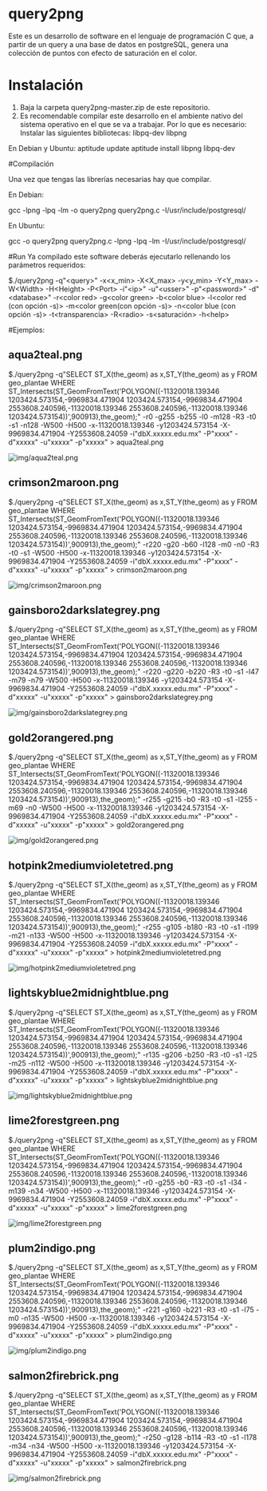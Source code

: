 # query2png
Este es un desarrollo de software en el lenguaje de programación C que, a partir de un query a una base de datos en postgreSQL, genera una colección de puntos con efecto de saturación en el color.
# Instalación
1. Baja la carpeta query2png-master.zip de este repositorio.
2. Es recomendable compilar este desarrollo en el ambiente nativo del sistema operativo en el que se va a trabajar. Por lo que es necesario:
Instalar las siguientes bibliotecas:
libpq-dev
libpng

En Debian y Ubuntu:
aptitude update
aptitude install libpng libpq-dev

#Compilación

Una vez que tengas las librerías necesarias hay que compilar.

En Debian:

gcc -lpng -lpq -lm -o query2png query2png.c -I/usr/include/postgresql/

En Ubuntu:

gcc -o query2png query2png.c -lpng -lpq -lm -I/usr/include/postgresql/

#Run
Ya compilado este software deberás ejecutarlo rellenando los parámetros requeridos:

$./query2png -q"\<query\>" -x\<x_min\> -X\<X_max\> -y\<y_min\> -Y\<Y_max\> -W\<Width\> -H\<Height\> -P\<Port\> -i"\<ip\>" -u"\<usser\>" -p"\<password\>" -d"\<database\>" 
-r\<color red\> -g\<color green\> -b\<color blue\> -l\<color red (con opción -s)\> -m\<color green\(con opción -s)> -n\<color blue (con opción -s)\> -t\<transparencia\> -R\<radio\> -s\<saturación\> -h\<help\> 

#Ejemplos:

## aqua2teal.png

$./query2png -q"SELECT ST_X(the_geom) as x,ST_Y(the_geom) as y FROM geo_plantae WHERE ST_Intersects(ST_GeomFromText('POLYGON((-11320018.139346 1203424.573154,-9969834.471904 1203424.573154,-9969834.471904 2553608.240596,-11320018.139346 2553608.240596,-11320018.139346 1203424.573154))',900913),the_geom);" -r0 -g255 -b255 -l0 -m128 -R3 -t0 -s1 -n128 -W500 -H500 -x-11320018.139346 -y1203424.573154 -X-9969834.471904 -Y2553608.24059 -i"dbX.xxxxx.edu.mx" -P"xxxx" -d"xxxxx" -u"xxxxx" -p"xxxxx" > aqua2teal.png

![img/aqua2teal.png](img/aqua2teal.png)


## crimson2maroon.png

$./query2png -q"SELECT ST_X(the_geom) as x,ST_Y(the_geom) as y FROM geo_plantae WHERE ST_Intersects(ST_GeomFromText('POLYGON((-11320018.139346 1203424.573154,-9969834.471904 1203424.573154,-9969834.471904 2553608.240596,-11320018.139346 2553608.240596,-11320018.139346 1203424.573154))',900913),the_geom);" -r220 -g20 -b60 -l128 -m0 -n0 -R3 -t0 -s1 -W500 -H500 -x-11320018.139346 -y1203424.573154 -X-9969834.471904 -Y2553608.24059 -i"dbX.xxxxx.edu.mx" -P"xxxx" -d"xxxxx" -u"xxxxx" -p"xxxxx" > crimson2maroon.png

![img/crimson2maroon.png](img/crimson2maroon.png)


## gainsboro2darkslategrey.png

$./query2png -q"SELECT ST_X(the_geom) as x,ST_Y(the_geom) as y FROM geo_plantae WHERE ST_Intersects(ST_GeomFromText('POLYGON((-11320018.139346 1203424.573154,-9969834.471904 1203424.573154,-9969834.471904 2553608.240596,-11320018.139346 2553608.240596,-11320018.139346 1203424.573154))',900913),the_geom);" -r220 -g220 -b220 -R3 -t0 -s1 -l47 -m79 -n79 -W500 -H500 -x-11320018.139346 -y1203424.573154 -X-9969834.471904 -Y2553608.24059 -i"dbX.xxxxx.edu.mx" -P"xxxx" -d"xxxxx" -u"xxxxx" -p"xxxxx" > gainsboro2darkslategrey.png

![img/gainsboro2darkslategrey.png](img/gainsboro2darkslategrey.png)


## gold2orangered.png

$./query2png -q"SELECT ST_X(the_geom) as x,ST_Y(the_geom) as y FROM geo_plantae WHERE ST_Intersects(ST_GeomFromText('POLYGON((-11320018.139346 1203424.573154,-9969834.471904 1203424.573154,-9969834.471904 2553608.240596,-11320018.139346 2553608.240596,-11320018.139346 1203424.573154))',900913),the_geom);" -r255 -g215 -b0 -R3 -t0 -s1 -l255 -m69 -n0 -W500 -H500 -x-11320018.139346 -y1203424.573154 -X-9969834.471904 -Y2553608.24059 -i"dbX.xxxxx.edu.mx" -P"xxxx" -d"xxxxx" -u"xxxxx" -p"xxxxx" > gold2orangered.png

![img/gold2orangered.png](img/gold2orangered.png)


## hotpink2mediumvioletetred.png

$./query2png -q"SELECT ST_X(the_geom) as x,ST_Y(the_geom) as y FROM geo_plantae WHERE ST_Intersects(ST_GeomFromText('POLYGON((-11320018.139346 1203424.573154,-9969834.471904 1203424.573154,-9969834.471904 2553608.240596,-11320018.139346 2553608.240596,-11320018.139346 1203424.573154))',900913),the_geom);" -r255 -g105 -b180 -R3 -t0 -s1 -l199 -m21 -n133 -W500 -H500 -x-11320018.139346 -y1203424.573154 -X-9969834.471904 -Y2553608.24059 -i"dbX.xxxxx.edu.mx" -P"xxxx" -d"xxxxx" -u"xxxxx" -p"xxxxx" > hotpink2mediumvioletetred.png

![img/hotpink2mediumvioletetred.png](img/hotpink2mediumvioletetred.png)


## lightskyblue2midnightblue.png

$./query2png -q"SELECT ST_X(the_geom) as x,ST_Y(the_geom) as y FROM geo_plantae WHERE ST_Intersects(ST_GeomFromText('POLYGON((-11320018.139346 1203424.573154,-9969834.471904 1203424.573154,-9969834.471904 2553608.240596,-11320018.139346 2553608.240596,-11320018.139346 1203424.573154))',900913),the_geom);" -r135 -g206 -b250 -R3 -t0 -s1 -l25 -m25 -n112 -W500 -H500 -x-11320018.139346 -y1203424.573154 -X-9969834.471904 -Y2553608.24059 -i"dbX.xxxxx.edu.mx" -P"xxxx" -d"xxxxx" -u"xxxxx" -p"xxxxx" > lightskyblue2midnightblue.png

![img/lightskyblue2midnightblue.png](img/lightskyblue2midnightblue.png)


## lime2forestgreen.png

$./query2png -q"SELECT ST_X(the_geom) as x,ST_Y(the_geom) as y FROM geo_plantae WHERE ST_Intersects(ST_GeomFromText('POLYGON((-11320018.139346 1203424.573154,-9969834.471904 1203424.573154,-9969834.471904 2553608.240596,-11320018.139346 2553608.240596,-11320018.139346 1203424.573154))',900913),the_geom);" -r0 -g255 -b0 -R3 -t0 -s1 -l34 -m139 -n34 -W500 -H500 -x-11320018.139346 -y1203424.573154 -X-9969834.471904 -Y2553608.24059 -i"dbX.xxxxx.edu.mx" -P"xxxx" -d"xxxxx" -u"xxxxx" -p"xxxxx" > lime2forestgreen.png

![img/lime2forestgreen.png](img/lime2forestgreen.png)


## plum2indigo.png

$./query2png -q"SELECT ST_X(the_geom) as x,ST_Y(the_geom) as y FROM geo_plantae WHERE ST_Intersects(ST_GeomFromText('POLYGON((-11320018.139346 1203424.573154,-9969834.471904 1203424.573154,-9969834.471904 2553608.240596,-11320018.139346 2553608.240596,-11320018.139346 1203424.573154))',900913),the_geom);" -r221 -g160 -b221 -R3 -t0 -s1 -l75 -m0 -n135 -W500 -H500 -x-11320018.139346 -y1203424.573154 -X-9969834.471904 -Y2553608.24059 -i"dbX.xxxxx.edu.mx" -P"xxxx" -d"xxxxx" -u"xxxxx" -p"xxxxx" > plum2indigo.png

![img/plum2indigo.png](img/plum2indigo.png)


## salmon2firebrick.png 

$./query2png -q"SELECT ST_X(the_geom) as x,ST_Y(the_geom) as y FROM geo_plantae WHERE ST_Intersects(ST_GeomFromText('POLYGON((-11320018.139346 1203424.573154,-9969834.471904 1203424.573154,-9969834.471904 2553608.240596,-11320018.139346 2553608.240596,-11320018.139346 1203424.573154))',900913),the_geom);" -r250 -g128 -b114 -R3 -t0 -s1 -l178 -m34 -n34 -W500 -H500 -x-11320018.139346 -y1203424.573154 -X-9969834.471904 -Y2553608.24059 -i"dbX.xxxxx.edu.mx" -P"xxxx" -d"xxxxx" -u"xxxxx" -p"xxxxx" > salmon2firebrick.png

![img/salmon2firebrick.png](img/salmon2firebrick.png)
